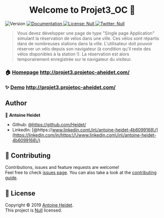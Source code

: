 <h1 align="center">Welcome to Projet3_OC 👋</h1>
<p>
  <img alt="Version" src="https://img.shields.io/badge/version-1-blue.svg?cacheSeconds=2592000" />
  <a href="https://github.com/Heidet/Projet3_OC" target="_blank">
    <img alt="Documentation" src="https://img.shields.io/badge/documentation-yes-brightgreen.svg" />
  </a>
  <a href="Null" target="_blank">
    <img alt="License: Null" src="https://img.shields.io/badge/License-Null-yellow.svg" />
  </a>
  <a href="https://twitter.com/Null" target="_blank">
    <img alt="Twitter: Null" src="https://img.shields.io/twitter/follow/Null.svg?style=social" />
  </a>
</p>

> Vous devez développer une page de type &#34;Single page Application&#34; simulant la réservation de vélos dans une ville. Ces vélos sont répartis dans de nombreuses stations dans la ville. L'utilisateur doit pouvoir réserver un vélo depuis son navigateur (à condition qu'il reste des vélos disponibles à la station !). La réservation est alors temporairement enregistrée sur le navigateur du visiteur.

### 🏠 [Homepage](http://projet3.projetoc-aheidet.com/) http://projet3.projetoc-aheidet.com/

### ✨ [Demo](http://projet3.projetoc-aheidet.com/) http://projet3.projetoc-aheidet.com/


## Author

👤 **Antoine Heidet**

* Github: [@https:\/\/github.com\/Heidet\/](https://github.com/https:\/\/github.com\/Heidet\/)
* LinkedIn: [@https:\/\/www.linkedin.com\/in\/antoine-heidet-4b6099168\/](https://linkedin.com/in/https:\/\/www.linkedin.com\/in\/antoine-heidet-4b6099168\/)

## 🤝 Contributing

Contributions, issues and feature requests are welcome!<br />Feel free to check [issues page](https://github.com/Heidet/Projet3_OC/issues). You can also take a look at the [contributing guide](Null).


## 📝 License

Copyright © 2019 [Antoine Heidet](https://github.com/https:\/\/github.com\/Heidet\/).<br />
This project is [Null](Null) licensed.

